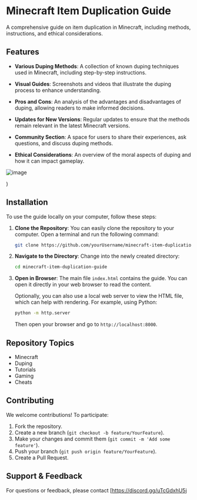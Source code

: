 # Minecraft Item Duplication Guide

A comprehensive guide on item duplication in Minecraft, including methods, instructions, and ethical considerations.

## Features

- **Various Duping Methods**: A collection of known duping techniques used in Minecraft, including step-by-step instructions.
  
- **Visual Guides**: Screenshots and videos that illustrate the duping process to enhance understanding.

- **Pros and Cons**: An analysis of the advantages and disadvantages of duping, allowing readers to make informed decisions.

- **Updates for New Versions**: Regular updates to ensure that the methods remain relevant in the latest Minecraft versions.

- **Community Section**: A space for users to share their experiences, ask questions, and discuss duping methods.

- **Ethical Considerations**: An overview of the moral aspects of duping and how it can impact gameplay.

![image](https://github.com/user-attachments/assets/fb032896-8e96-4a15-a01d-f951f63edd24)

)

## Installation

To use the guide locally on your computer, follow these steps:

1. **Clone the Repository**: You can easily clone the repository to your computer. Open a terminal and run the following command:

    ```bash
    git clone https://github.com/yourUsername/minecraft-item-duplication-guide.git
    ```

2. **Navigate to the Directory**: Change into the newly created directory:

    ```bash
    cd minecraft-item-duplication-guide
    ```

3. **Open in Browser**: The main file `index.html` contains the guide. You can open it directly in your web browser to read the content.

   Optionally, you can also use a local web server to view the HTML file, which can help with rendering. For example, using Python:

    ```bash
    python -m http.server
    ```

   Then open your browser and go to `http://localhost:8000`.

## Repository Topics

- Minecraft
- Duping
- Tutorials
- Gaming
- Cheats

## Contributing

We welcome contributions! To participate:

1. Fork the repository.
2. Create a new branch (`git checkout -b feature/YourFeature`).
3. Make your changes and commit them (`git commit -m 'Add some feature'`).
4. Push your branch (`git push origin feature/YourFeature`).
5. Create a Pull Request.

## Support & Feedback

For questions or feedback, please contact [https://discord.gg/uTcGdxhU5j


